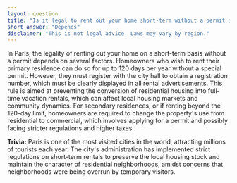 ```yaml
---
layout: question
title: "Is it legal to rent out your home short-term without a permit in Paris?"
short_answer: "Depends"
disclaimer: "This is not legal advice. Laws may vary by region."
---
```


In Paris, the legality of renting out your home on a short-term basis without a permit depends on several factors. Homeowners who wish to rent their primary residence can do so for up to 120 days per year without a special permit. However, they must register with the city hall to obtain a registration number, which must be clearly displayed in all rental advertisements. This rule is aimed at preventing the conversion of residential housing into full-time vacation rentals, which can affect local housing markets and community dynamics. For secondary residences, or if renting beyond the 120-day limit, homeowners are required to change the property's use from residential to commercial, which involves applying for a permit and possibly facing stricter regulations and higher taxes.

**Trivia:** Paris is one of the most visited cities in the world, attracting millions of tourists each year. The city's administration has implemented strict regulations on short-term rentals to preserve the local housing stock and maintain the character of residential neighborhoods, amidst concerns that neighborhoods were being overrun by temporary visitors.
